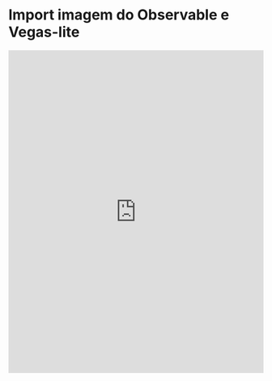 # Import  imagem do Observable e Vegas-lite
<iframe width="100%" height="637" frameborder="0"
  src="https://observablehq.com/embed/@sandybez/vega-lite-api-exercicios?cells=scatter_chart%2Cbar_chart"></iframe>

